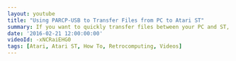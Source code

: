 ```yaml
---
layout: youtube
title: "Using PARCP-USB to Transfer Files from PC to Atari ST"
summary: If you want to quickly transfer files between your PC and ST, PARCP-USB is a great option.
date: '2016-02-21 12:00:00:00'
videoId: -xNCRaiEHG0
tags: [Atari, Atari ST, How To, Retrocomputing, Videos]
---
```


